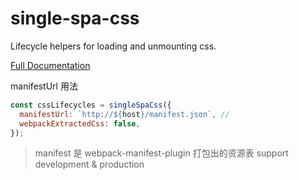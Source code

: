 # single-spa-css

Lifecycle helpers for loading and unmounting css.

[Full Documentation](https://single-spa.js.org/docs/ecosystem-css#single-spa-css)

manifestUrl 用法

```js
const cssLifecycles = singleSpaCss({
  manifestUrl: `http://${host}/manifest.json`, //
  webpackExtractedCss: false,
});
```

> manifest 是 webpack-manifest-plugin 打包出的资源表
> support development & production
